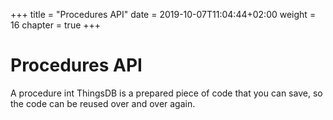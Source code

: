 +++
title = "Procedures API"
date = 2019-10-07T11:04:44+02:00
weight = 16
chapter = true
+++

# Procedures API

A procedure int ThingsDB is a prepared piece of code that you can save, so the code can be reused over and over again.
